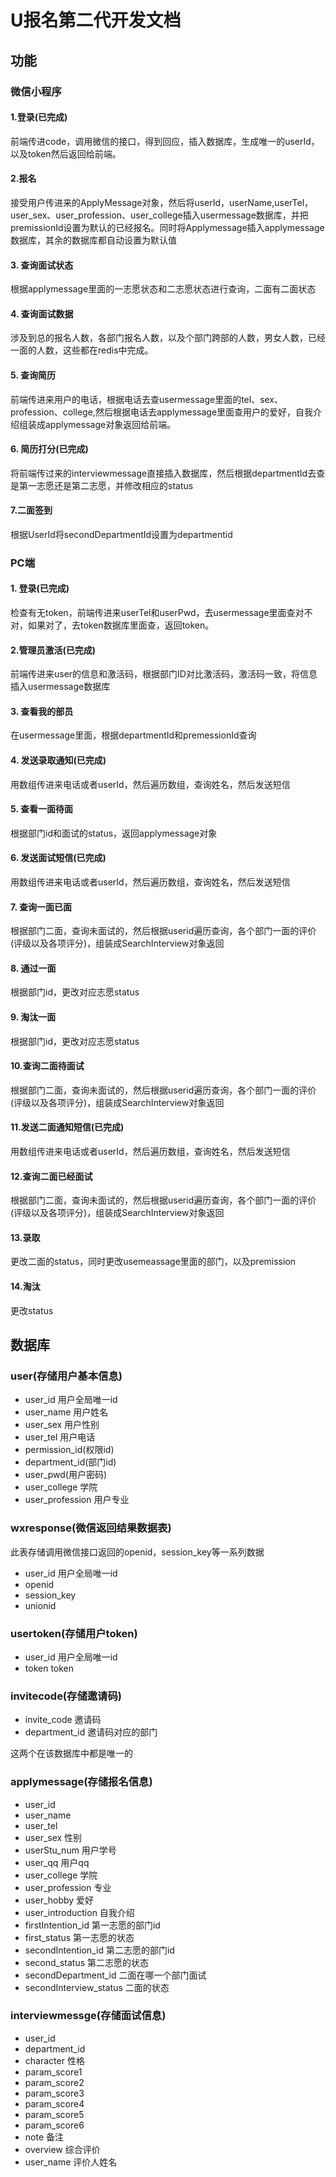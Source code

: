 # U报名第二代开发文档

## 功能

### 微信小程序

#### 1.登录(已完成)

前端传进code，调用微信的接口，得到回应，插入数据库，生成唯一的userId，以及token然后返回给前端。

#### 2.报名

接受用户传进来的ApplyMessage对象，然后将userId，userName,userTel，user_sex、user_profession、user_college插入usermessage数据库，并把premissionId设置为默认的已经报名。同时将Applymessage插入applymessage数据库，其余的数据库都自动设置为默认值

#### 3. 查询面试状态

根据applymessage里面的一志愿状态和二志愿状态进行查询，二面有二面状态

#### 4.	查询面试数据

涉及到总的报名人数，各部门报名人数，以及个部门跨部的人数，男女人数，已经一面的人数，这些都在redis中完成。

#### 5.	查询简历

前端传进来用户的电话，根据电话去查usermessage里面的tel、sex、profession、college,然后根据电话去applymessage里面查用户的爱好，自我介绍组装成applymessage对象返回给前端。

#### 6.	简历打分(已完成)

将前端传过来的interviewmessage直接插入数据库，然后根据departmentId去查是第一志愿还是第二志愿，并修改相应的status

#### 7.二面签到

根据UserId将secondDepartmentId设置为departmentid

### PC端

#### 1. 登录(已完成)

检查有无token，前端传进来userTel和userPwd，去usermessage里面查对不对，如果对了，去token数据库里面查，返回token。

#### 2.管理员激活(已完成)

前端传进来user的信息和激活码，根据部门ID对比激活码，激活码一致，将信息插入usermessage数据库  

#### 3.	查看我的部员

在usermessage里面，根据departmentId和premessionId查询

#### 4.	发送录取通知(已完成)

用数组传进来电话或者userId，然后遍历数组，查询姓名，然后发送短信

#### 5.	查看一面待面

根据部门id和面试的status，返回applymessage对象

#### 6.	发送面试短信(已完成)

用数组传进来电话或者userId，然后遍历数组，查询姓名，然后发送短信

#### 7.	查询一面已面

根据部门二面，查询未面试的，然后根据userid遍历查询，各个部门一面的评价(评级以及各项评分)，组装成SearchInterview对象返回

#### 8.	通过一面

根据部门id，更改对应志愿status

#### 9.	淘汰一面

根据部门id，更改对应志愿status

#### 10.查询二面待面试

根据部门二面，查询未面试的，然后根据userid遍历查询，各个部门一面的评价(评级以及各项评分)，组装成SearchInterview对象返回

#### 11.发送二面通知短信(已完成)

用数组传进来电话或者userId，然后遍历数组，查询姓名，然后发送短信

#### 12.查询二面已经面试

根据部门二面，查询未面试的，然后根据userid遍历查询，各个部门一面的评价(评级以及各项评分)，组装成SearchInterview对象返回

#### 13.录取

更改二面的status，同时更改usemeassage里面的部门，以及premission

#### 14.淘汰

更改status

## 数据库

### user(存储用户基本信息)

* user_id 用户全局唯一id
* user_name 用户姓名
* user_sex 用户性别
* user_tel 用户电话
* permission_id(权限id)
* department_id(部门id)
* user_pwd(用户密码)
* user_college 学院
* user_profession 用户专业

### wxresponse(微信返回结果数据表)

此表存储调用微信接口返回的openid，session_key等一系列数据

* user_id 用户全局唯一id
* openid
* session_key
* unionid

### usertoken(存储用户token)

* user_id 用户全局唯一id
* token token

### invitecode(存储邀请码)

* invite_code 邀请码
* department_id 邀请码对应的部门

这两个在该数据库中都是唯一的

### applymessage(存储报名信息)

* user_id
* user_name
* user_tel
* user_sex 性别
* userStu_num 用户学号
* user_qq 用户qq
* user_college 学院
* user_profession 专业
* user_hobby 爱好
* user_introduction 自我介绍
* firstIntention_id 第一志愿的部门id
* first_status 第一志愿的状态
* secondIntention_id 第二志愿的部门id
* second_status 第二志愿的状态
* secondDepartment_id 二面在哪一个部门面试
* secondInterview_status 二面的状态

### interviewmessge(存储面试信息)

* user_id
* department_id
* character 性格
* param_score1
* param_score2
* param_score3
* param_score4
* param_score5
* param_score6
* note 备注
* overview 综合评价
* user_name 评价人姓名